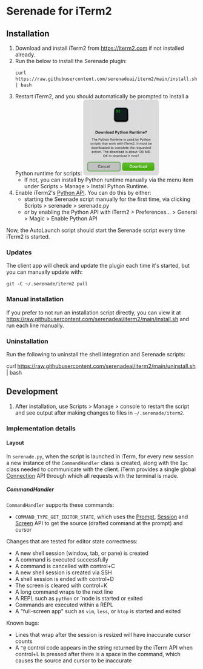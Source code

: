 # Serenade for iTerm2

## Installation

1. Download and install iTerm2 from https://iterm2.com if not installed already.
1. Run the below to install the Serenade plugin:
   ```
   curl https://raw.githubusercontent.com/serenadeai/iterm2/main/install.sh | bash
   ```
1. Restart iTerm2, and you should automatically be prompted to install a Python runtime for scripts:
    <img src="readme/runtime_prompt.png" width=200 />
    - If not, you can install by Python runtime manually via the menu item under Scripts > Manage > Install Python Runtime.
1. Enable iTerm2's [Python API](https://iterm2.com/python-api-auth.html). You can do this by either:
    - starting the Serenade script manually for the first time, via clicking Scripts > serenade > serenade.py
    - _or_ by enabling the Python API with iTerm2 > Preferences... > General > Magic > Enable Python API

Now, the AutoLaunch script should start the Serenade script every time iTerm2 is started.

### Updates

The client app will check and update the plugin each time it's started, but you can manually update with:

    git -C ~/.serenade/iterm2 pull

### Manual installation

If you prefer to not run an installation script directly, you can view it at https://raw.githubusercontent.com/serenadeai/iterm2/main/install.sh and run each line manually.

### Uninstallation

Run the following to uninstall the shell integration and Serenade scripts:

   curl https://raw.githubusercontent.com/serenadeai/iterm2/main/uninstall.sh | bash

## Development

1. After installation, use Scripts > Manage > console to restart the script and see output after making changes to files in `~/.serenade/iterm2`.

### Implementation details

#### Layout

In `serenade.py`, when the script is launched in iTerm, for every new session a new instance of the `CommandHandler` class is created, along with the `Ipc` class needed to communicate with the client. iTerm provides a single global [Connection](https://iterm2.com/python-api/connection.html) API through which all requests with the terminal is made.

##### CommandHandler

`CommandHandler` supports these commands:

- `COMMAND_TYPE_GET_EDITOR_STATE`, which uses the [Prompt](https://iterm2.com/python-api/prompt.html), [Session](https://iterm2.com/python-api/session.html) and [Screen](https://iterm2.com/python-api/screen.html) API to get the source (drafted command at the prompt) and cursor

Changes that are tested for editor state correctness:
- A new shell session (window, tab, or pane) is created
- A command is executed successfully
- A command is cancelled with control+C
- A new shell session is created via SSH
- A shell session is ended with control+D
- The screen is cleared with control+K
- A long command wraps to the next line
- A REPL such as `python` or `node is started or exited
- Commands are executed within a REPL
- A "full-screen app" such as `vim`, `less`, or `htop` is started and exited

Known bugs:
- Lines that wrap after the session is resized will have inaccurate cursor counts
- A `^@` control code appears in the string returned by the iTerm API when control+L is pressed after there is a space in the command, which causes the source and cursor to be inaccurate
